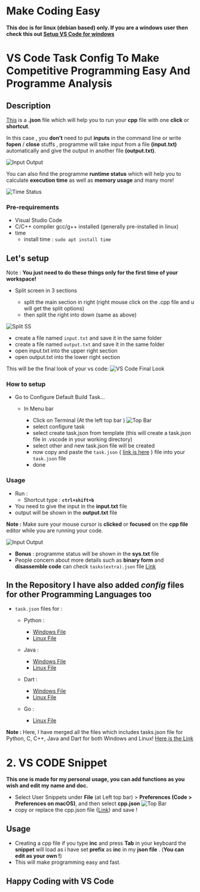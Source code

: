 # Make Coding Easy

**This doc is for linux (debian based) only. If you are a windows user then check this out [Setup VS Code for windows](windows.md)**

# VS Code Task Config To Make Competitive Programming Easy And Programme Analysis

## Description

[This](/Config-Files/C&C++/Linux/tasks.json) is a **.json** file which will help you to run your **cpp** file with one **click** or **shortcut**.

In this case , you **don't** need to put **inputs** in the command line or write **fopen** / **close** stuffs , programme will take input from a file **(input.txt)** automatically and give the output in another file **(output.txt)**.

![Input Output](images/input&output.png)

You can also find the programme **runtime status** which will help you to calculate **execution time** as well as **memory usage** and many more!

![Time Status](images/time_status.png)

### Pre-requirements

- Visual Studio Code
- C/C++ compiler gcc/g++ installed (generally pre-installed in linux)
- time
  - install time : `sudo apt install time`

## Let's setup

Note : **You just need to do these things only for the first time of your workspace!**

- Split screen in 3 sections

  - split the main section in right (right mouse click on the .cpp file and u will get the split options)
  - then split the right into down (same as above)

![Split SS](/images/split%20options.png)

- create a file named `input.txt` and save it in the same folder
- create a file named `output.txt` and save it in the same folder
- open input.txt into the upper right section
- open output.txt into the lower right section

This will be the final look of your vs code:
![VS Code Final Look](/images/final%20look%20%20vs%20code.png)

### How to setup

- Go to Configure Default Build Task...

  - In Menu bar

    - Click on Terminal (At the left top bar )
      ![Top Bar](/images/top_bar.png)
    - select configure task
    - select create task.json from template (this will create a task.json file in .vscode in your working directory)
    - select other and new task.json file will be created
    - now copy and paste the `task.json` { [link is here](/Config-Files/C&C++/Linux/tasks.json) } file into your `task.json` file
    - done

### Usage

- Run :
  - Shortcut type : **`ctrl+shift+b`**
- You need to give the input in the **input.txt** file
- output will be shown in the **output.txt** file

**Note :** Make sure your mouse cursor is **clicked** or **focused** on the **cpp file** editor while you are running your code.

![Input Output](images/input&output.png)

- **Bonus** : programme status will be shown in the **sys.txt** file
- People concern about more details such as **binary form** and **disassemble code** can check `tasks(extra).json` file [Link](</Config-Files/C&C++/Linux/tasks(extra).json>)

## In the Repository I have also added *config* files for other Programming Languages too

- `task.json` files for :

  - Python :

    - [Windows File](Config-Files/Python/Windows/tasks.json)
    - [Linux File](Config-Files/Python/Linux/tasks.json)

  - Java :

    - [Windows File](Config-Files/Java/Windows/tasks.json)
    - [Linux File](Config-Files/Java/Linux/tasks.json)

  - Dart :

    - [Windows File](Config-Files/Dart/Windows/tasks.json)
    - [Linux File](Config-Files/Dart/Linux/tasks.json)

  - Go :
    - [Linux File](Config-Files/Golang/Linux/tasks.json)

**Note :** Here, I have merged all the files which includes tasks.json file for Python, C, C++, Java and Dart for both Windows and Linux! [Here is the Link](/Config-Files/all-in-one/tasks.json)

# 2. VS CODE Snippet

**This one is made for my personal usage, you can add functions as you wish and edit my name and doc.**

- Select User Snippets under **File** (at Left top bar) > **Preferences (Code > Preferences on macOS)**, and then select **cpp.json**
  ![Top Bar](/images/top_bar.png)
- copy or replace the cpp.json file {[Link](/Snippets/cpp.json)} and save !

## Usage

- Creating a cpp file if you type **inc** and press **Tab** in your keyboard the **snippet** will load as i have set **prefix** as **inc** in my **json file** . (**You can edit as your own !**)
- This will make programming easy and fast.

## Happy Coding with VS Code
